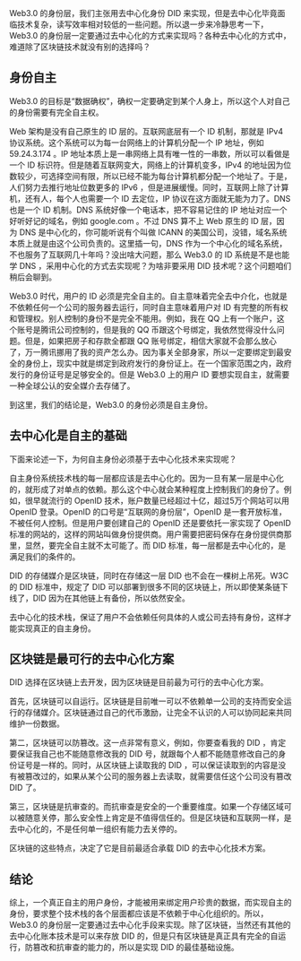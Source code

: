 Web3.0 的身份层，我们主张用去中心化身份 DID 来实现，但是去中心化毕竟面临技术复杂，读写效率相对较低的一些问题。所以退一步来冷静思考一下，Web3.0 的身份层一定要通过去中心化的方式来实现吗？各种去中心化的方式中，难道除了区块链技术就没有别的选择吗？

## 身份自主

Web3.0 的目标是“数据确权”，确权一定要确定到某个人身上，所以这个人对自己的身份需要有完全自主权。

Web 架构是没有自己原生的 ID 层的。互联网底层有一个 ID 机制，那就是 IPv4 协议系统。这个系统可以为每一台网络上的计算机分配一个 IP 地址，例如 59.24.3.174 。IP 地址本质上是一串网络上具有唯一性的一串数，所以可以看做是一个 ID 标识符。但是随着互联网变大，网络上的计算机变多，IPv4 的地址因为位数较少，可选择空间有限，所以已经不能为每台计算机都分配一个地址了。于是，人们努力去推行地址位数更多的 IPv6 ，但是进展缓慢。同时，互联网上除了计算机，还有人，每个人也需要一个 ID 去定位，IP 协议在这方面就无能为力了。DNS 也是一个 ID 机制。DNS 系统好像一个电话本，把不容易记住的 IP 地址对应一个好听好记的域名，例如 google.com 。不过 DNS 算不上 Web 原生的 ID 层，因为 DNS 是中心化的，你可能听说有个叫做 ICANN 的美国公司，没错，域名系统本质上就是由这个公司负责的。这里插一句，DNS 作为一个中心化的域名系统，不也服务了互联网几十年吗？没出啥大问题，那么 Web3.0 的 ID 系统是不是也能学 DNS ，采用中心化的方式去实现呢？为啥非要采用 DID 技术呢？这个问题咱们稍后会聊到。

Web3.0 时代，用户的 ID 必须是完全自主的。自主意味着完全去中介化，也就是不依赖任何一个公司的服务器去运行，同时自主意味着用户对 ID 有完整的所有权和管理权。别人控制的身份不是完全不能用。例如，我在 QQ 上有一个账户，这个账号是腾讯公司控制的，但是我的 QQ 币跟这个号绑定，我依然觉得没什么问题。但是，如果把房子和存款全都跟 QQ 账号绑定，相信大家就不会那么放心了，万一腾讯挪用了我的资产怎么办。因为事关全部身家，所以一定要绑定到最安全的身份上，现实中就是绑定到政府发行的身份证上。在一个国家范围之内，政府发行的身份证号是足够安全的。但是 Web3.0 上的用户 ID 要想实现自主，就需要一种全球公认的安全媒介去存储了。

到这里，我们的结论是，Web3.0 的身份必须是自主身份。

## 去中心化是自主的基础

下面来论述一下，为何自主身份必须基于去中心化技术来实现呢？

自主身份系统技术栈的每一层都应该是去中心化的。因为一旦有某一层是中心化的，就形成了对单点的依赖。那么这个中心就会某种程度上控制我们的身份了。例如，很早就流行的 OpenID 技术，账户数量已经超过十亿，超过5万个网站可以用 OpenID 登录。OpenID 的口号是“互联网的身份层”，OpenID 是一套开放标准，不被任何人控制。但是用户要创建自己的 OpenID 还是要依托一家实现了 OpenID 标准的网站的，这样的网站叫做身份提供商。用户需要把密码保存在身份提供商那里，显然，要完全自主就不太可能了。而 DID 标准，每一层都是去中心化的，是满足我们的条件的。

DID 的存储媒介是区块链，同时在存储这一层 DID 也不会在一棵树上吊死。W3C 的 DID 标准中，规定了 DID 可以部署到很多不同的区块链上，所以即使某条链下线了，DID 因为在其他链上有备份，所以依然安全。

去中心化的技术栈，保证了用户不会依赖任何具体的人或公司去持有身份，这样才能实现真正的自主身份。

## 区块链是最可行的去中心化方案

DID 选择在区块链上去开发，因为区块链是目前最为可行的去中心化方案。

首先，区块链可以自运行。区块链是目前唯一可以不依赖单一公司的支持而安全运行的存储媒介。区块链通过自己的代币激励，让完全不认识的人可以协同起来共同维护一份数据。

第二，区块链可以防篡改。这一点非常有意义，例如，你要查看我的 DID ，肯定要保证我自己也不能随意修改我的 DID 号，就跟每个人都不能随意修改自己的身份证号是一样的。同时，从区块链上读取我的 DID ，可以保证读取到的内容是没有被篡改过的，如果从某个公司的服务器上去读取，就需要信任这个公司没有篡改 DID 了。

第三，区块链是抗审查的。而抗审查是安全的一个重要维度。如果一个存储区域可以被随意关停，那么安全性上肯定是不值得信任的。但是区块链和互联网一样，是去中心化的，不是任何单一组织有能力去关停的。

区块链的这些特点，决定了它是目前最适合承载 DID 的去中心化技术方案。

## 结论

综上，一个真正自主的用户身份，才能被用来绑定用户珍贵的数据，而实现自主的身份，要求整个技术栈的各个层面都应该是不依赖于中心化组织的。所以，Web3.0 的身份层一定要通过去中心化手段来实现。除了区块链，当然还有其他的去中心化账本技术是可以来存放 DID 的，但是只有区块链是真正具有完全的自运行，防篡改和抗审查的能力的，所以是实现 DID 的最佳基础设施。
